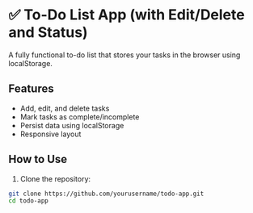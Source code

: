 # ✅ To-Do List App (with Edit/Delete and Status)

A fully functional to-do list that stores your tasks in the browser using localStorage.

## Features
- Add, edit, and delete tasks
- Mark tasks as complete/incomplete
- Persist data using localStorage
- Responsive layout

## How to Use
1. Clone the repository:
```bash
git clone https://github.com/yourusername/todo-app.git
cd todo-app
